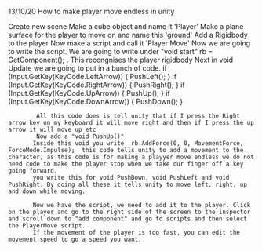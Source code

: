 13/10/20
How to make player move endless in unity

Create new scene 
Make a cube object and name it 'Player'
Make a plane surface for the player to move on and name this 'ground'
Add a Rigidbody to the player
Now make a script and call it 'Player Move' 
Now we are going to write the script. We are going to write under "void start"  rb = GetComponent<Rigidbody>(); . This recongnises the player rigidbody
Next in void Update we are going to put in a bunch of code. 
  if (Input.GetKey(KeyCode.LeftArrow))
        {
            PushLeft();
        }
        if (Input.GetKey(KeyCode.RightArrow))
        {
            PushRight();
        }
        if (Input.GetKey(KeyCode.UpArrow))
        {
            PushUp();
        }
        if (Input.GetKey(KeyCode.DownArrow))
        {
            PushDown();
        }
            
            All this code does is tell unity that if I press the Right arrow key on my keyboard it will move right and then if I press the up arrow it will move up etc
            Now add a "void PushUp()" 
           Inside this void you write  rb.AddForce(0, 0, MovementForce, ForceMode.Impulse);  this code tells unity to add a movement to the character, as this code is for making a playyer move endless we do not need code to make the player stop when we take our finger off a key going forward. 
           you write this for void PushDown, void PushLeft and void PushRight. By doing all these it tells unity to move left, right, up and down while moving. 
           
           Now we have the script, we need to add it to the player. Click on the player and go to the right side of the screen to the inspector and scroll down to "add component" and go to scripts and then select the PlayerMove script. 
           If the movement of the player is too fast, you can edit the movement speed to go a speed you want. 
            
           
         

